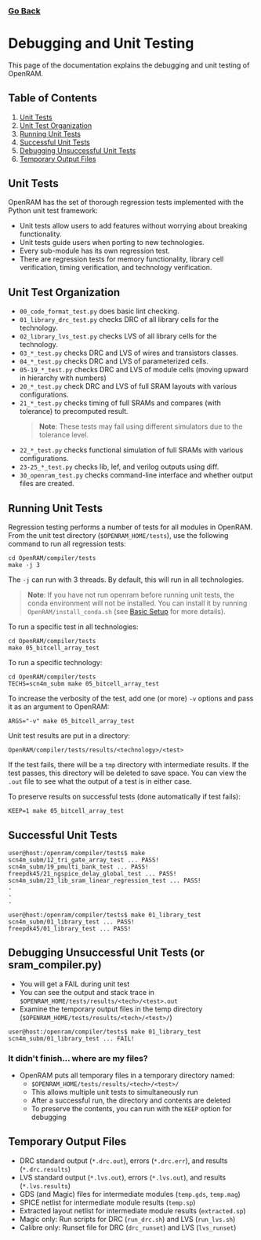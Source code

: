 ### [Go Back](./index.md#table-of-contents)

# Debugging and Unit Testing
This page of the documentation explains the debugging and unit testing of
OpenRAM.



## Table of Contents
1. [Unit Tests](#unit-tests)
1. [Unit Test Organization](#unit-test-organization)
1. [Running Unit Tests](#running-unit-tests)
1. [Successful Unit Tests](#successful-unit-tests)
1. [Debugging Unsuccessful Unit Tests](#debugging-unsuccessful-unit-tests-or-sram_compilerpy)
1. [Temporary Output Files](#temporary-output-files)



## Unit Tests
OpenRAM has the set of thorough regression tests implemented with the Python
unit test framework:
* Unit tests allow users to add features without worrying about breaking
  functionality.
* Unit tests guide users when porting to new technologies. 
* Every sub-module has its own regression test. 
* There are regression tests for memory functionality, library cell
  verification, timing verification, and technology verification.



## Unit Test Organization
* `00_code_format_test.py` does basic lint checking.
* `01_library_drc_test.py` checks DRC of all library cells for the technology.
* `02_library_lvs_test.py` checks LVS of all library cells for the technology.
* `03_*_test.py` checks DRC and LVS of wires and transistors classes.
* `04_*_test.py` checks DRC and LVS of parameterized cells.
* `05-19_*_test.py` checks DRC and LVS of module cells (moving upward in hierarchy with numbers)
* `20_*_test.py` check DRC and LVS of full SRAM layouts with various configurations.
* `21_*_test.py` checks timing of full SRAMs and compares (with tolerance) to precomputed result.
    > **Note**: These tests may fail using different simulators due to the tolerance level.
* `22_*_test.py` checks functional simulation of full SRAMs with various configurations.
* `23-25_*_test.py` checks lib, lef, and verilog outputs using diff.
* `30_openram_test.py` checks command-line interface and whether output files are created.



## Running Unit Tests
Regression testing performs a number of tests for all modules in OpenRAM. From
the unit test directory (`$OPENRAM_HOME/tests`), use the following command to run
all regression tests:

```
cd OpenRAM/compiler/tests
make -j 3
```

The `-j` can run with 3 threads. By default, this will run in all technologies.
> **Note**: If you have not run openram before running unit tests, the conda
> environment will not be installed. You can install it by running
> `OpenRAM/install_conda.sh` (see [Basic Setup](basic_setup.md#anaconda) for
> more details).

To run a specific test in all technologies:
```
cd OpenRAM/compiler/tests
make 05_bitcell_array_test
```
To run a specific technology:
```
cd OpenRAM/compiler/tests
TECHS=scn4m_subm make 05_bitcell_array_test
```

To increase the verbosity of the test, add one (or more) `-v` options and pass
it as an argument to OpenRAM:
```
ARGS="-v" make 05_bitcell_array_test
```

Unit test results are put in a directory:
```
OpenRAM/compiler/tests/results/<technology>/<test>
```
If the test fails, there will be a `tmp` directory with intermediate results. If
the test passes, this directory will be deleted to save space. You can view the
`.out` file to see what the output of a test is in either case.

To preserve results on successful tests (done automatically if test fails):
```
KEEP=1 make 05_bitcell_array_test
```


## Successful Unit Tests
```console
user@host:/openram/compiler/tests$ make
scn4m_subm/12_tri_gate_array_test ... PASS!
scn4m_subm/19_pmulti_bank_test ... PASS!
freepdk45/21_ngspice_delay_global_test ... PASS!
scn4m_subm/23_lib_sram_linear_regression_test ... PASS!
.
.
.
```
```console
user@host:/openram/compiler/tests$ make 01_library_test
scn4m_subm/01_library_test ... PASS!
freepdk45/01_library_test ... PASS!
```



## Debugging Unsuccessful Unit Tests (or sram\_compiler.py)
* You will get a FAIL during unit test
* You can see the output and stack trace in
  `$OPENRAM_HOME/tests/results/<tech>/<test>.out`
* Examine the temporary output files in the temp directory
  (`$OPENRAM_HOME/tests/results/<tech>/<test>/`)
```console
user@host:/openram/compiler/tests$ make 01_library_test
scn4m_subm/01_library_test ... FAIL!
```

### It didn't finish... where are my files?
* OpenRAM puts all temporary files in a temporary directory named:
    * `$OPENRAM_HOME/tests/results/<tech>/<test>/`
    * This allows multiple unit tests to simultaneously run
    * After a successful run, the directory and contents are deleted
    * To preserve the contents, you can run with the `KEEP` option for debugging



## Temporary Output Files
* DRC standard output (`*.drc.out`), errors (`*.drc.err`), and results (`*.drc.results`)
* LVS standard output (`*.lvs.out`), errors (`*.lvs.out`), and results (`*.lvs.results`)
* GDS (and Magic) files for intermediate modules (`temp.gds`, `temp.mag`)
* SPICE netlist for intermediate module results (`temp.sp`)
* Extracted layout netlist for intermediate module results (`extracted.sp`)
* Magic only: Run scripts for DRC (`run_drc.sh`) and LVS (`run_lvs.sh`)
* Calibre only: Runset file for DRC (`drc_runset`) and LVS (`lvs_runset`)



